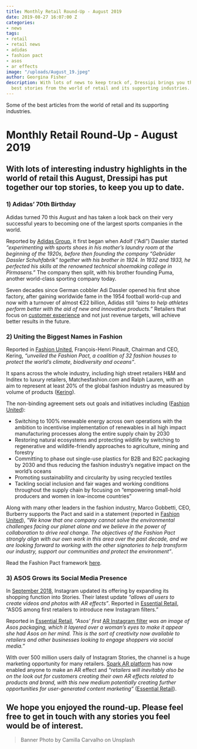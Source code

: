```yaml
---
title: Monthly Retail Round-Up - August 2019
date: 2019-08-27 16:07:00 Z
categories:
- news
tags:
- retail
- retail news
- adidas
- fashion pact
- asos
- ar effects
image: "/uploads/August_19.jpeg"
author: Georgina Fisher
description: With lots of news to keep track of, Dressipi brings you this month's
  best stories from the world of retail and its supporting industries.
---
```


Some of the best articles from the world of retail and its supporting industries.

# Monthly Retail Round-Up - August 2019

## With lots of interesting industry highlights in the world of retail this August, Dressipi has put together our top stories, to keep you up to date.

### 1) Adidas’ 70th Birthday

Adidas turned 70 this August and has taken a look back on their very successful years to becoming one of the largest sports companies in the world. 

Reported by [Adidas Group](https://www.adidas-group.com/en/media/news-archive/press-releases/2019/70-years-of-adidas-on-august/), it first began when Adolf (“Adi”) Dassler started *“experimenting with sports shoes in his mother’s laundry room at the beginning of the 1920s, before then founding the company “Gebrüder Dassler Schuhfabrik” together with his brother in 1924. In 1932 and 1933, he perfected his skills at the renowned technical shoemaking college in Pirmasens.”* The company then split, with his brother founding Puma, another world-class sporting company today. 

Seven decades since German cobbler Adi Dassler opened his first shoe factory, after gaining worldwide fame in the 1954 football world-cup and now with a turnover of almost €22 billion, Adidas still *“aims to help athletes perform better with the aid of new and innovative products.”* Retailers that focus on [customer experience](https://www.youtube.com/watch?v=_y_njgfUdbg) and not just revenue targets, will achieve better results in the future.

### 2) Uniting the Biggest Names in Fashion

Reported in [Fashion United](https://fashionunited.uk/news/business/fashion-pact-32-fashion-houses-unite-to-protect-climate-biodiversity-and-oceans/2019082644917), François-Henri Pinault, Chairman and CEO, Kering, *“unveiled the Fashion Pact, a coalition of 32 fashion houses to protect the world’s climate, biodiversity and oceans”*.

It spans across the whole industry, including high street retailers H&M and Inditex to luxury retailers, Matchesfashion.com and Ralph Lauren, with an aim to represent at least 20% of the global fashion industry as measured by volume of products ([Kering](https://keringcorporate.dam.kering.com/m/1c2acf6f32f1c321/original/Fashion-Pact_G7_EN.pdf)). 

The non-binding agreement sets out goals and initiatives including ([Fashion United](https://fashionunited.uk/news/business/fashion-pact-32-fashion-houses-unite-to-protect-climate-biodiversity-and-oceans/2019082644917)):

* Switching to 100% renewable energy across own operations with the ambition to incentivise implementation of renewables in all high impact manufacturing processes along the entire supply chain by 2030
* Restoring natural ecosystems and protecting wildlife by switching to regenerative and wildlife-friendly approaches to agriculture, mining and forestry
* Committing to phase out single-use plastics for B2B and B2C packaging by 2030 and thus reducing the fashion industry’s negative impact on the world’s oceans
* Promoting sustainability and circularity by using recycled textiles
* Tackling social inclusion and fair wages and working conditions throughout the supply chain by focusing on “empowering small-hold producers and women in low-income countries”

Along with many other leaders in the fashion industry, Marco Gobbetti, CEO, Burberry supports the Pact and said in a statement (reported in [Fashion United](https://fashionunited.uk/news/business/fashion-pact-32-fashion-houses-unite-to-protect-climate-biodiversity-and-oceans/2019082644917)), *"We know that one company cannot solve the environmental challenges facing our planet alone and we believe in the power of collaboration to drive real change. The objectives of the Fashion Pact strongly align with our own work in this area over the past decade, and we are looking forward to working with the other signatories to help transform our industry, support our communities and protect the environment”*.

Read the Fashion Pact framework [here](https://keringcorporate.dam.kering.com/m/1c2acf6f32f1c321/original/Fashion-Pact_G7_EN.pdf).

### 3) ASOS Grows its Social Media Presence

In [September 2018](https://dressipi.com/blog/monthly-retail-round-up-september-2018/), Instagram updated its offering by expanding its shopping function into Stories. Their latest update *“allows all users to create videos and photos with AR effects”*. Reported in [Essential Retail](https://www.essentialretail.com/news/asos-introduce-new-instagram-ar/), “ASOS among first retailers to introduce new Instagram filters.” 

Reported in [Essential Retail](https://www.essentialretail.com/news/asos-introduce-new-instagram-ar/), *“Asos’ first* [AR Instagram filter](https://twitter.com/ASOS/status/1162492112354627585) *was an image of Asos packaging, which it layered over a woman’s eyes to make it appear she had Asos on her mind. This is the sort of creativity now available to retailers and other businesses looking to engage shoppers via social media.”*

With over 500 million users daily of Instagram Stories, the channel is a huge marketing opportunity for many retailers. [Spark AR platform](https://sparkar.facebook.com/ar-studio/) has now enabled anyone to make an AR effect and *“retailers will inevitably also be on the look out for customers creating their own AR effects related to products and brand, with this new medium potentially creating further opportunities for user-generated content marketing”* ([Essential Retail](https://www.essentialretail.com/news/asos-introduce-new-instagram-ar/)).

## We hope you enjoyed the round-up. Please feel free to get in touch with any stories you feel would be of interest.

> Banner Photo by Camilla Carvalho on Unsplash